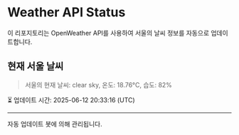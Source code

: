 
# Weather API Status

이 리포지토리는 OpenWeather API를 사용하여 서울의 날씨 정보를 자동으로 업데이트합니다.

## 현재 서울 날씨
> 서울의 현재 날씨: clear sky, 온도: 18.76°C, 습도: 82%

⏳ 업데이트 시간: 2025-06-12 20:33:16 (UTC)

---
자동 업데이트 봇에 의해 관리됩니다.
